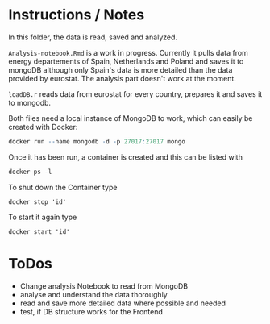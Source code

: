 # Instructions / Notes
In this folder, the data is read, saved and analyzed.  

`Analysis-notebook.Rmd` is a work in progress. Currently it pulls data from energy departements of Spain, Netherlands and Poland and saves it to mongoDB although only Spain's data is more detailed than the data provided by eurostat. The analysis part doesn't work at the moment.  

`loadDB.r` reads data from eurostat for every country, prepares it and saves it to mongodb.  

Both files need a local instance of MongoDB to work, which can easily be created with Docker:  
```r
docker run --name mongodb -d -p 27017:27017 mongo
```
Once it has been run, a container is created and this can be listed with
```r
docker ps -l
```
To shut down the Container type
```
docker stop 'id'
```
To start it again type
```
docker start 'id'
```

# ToDos
- Change analysis Notebook to read from MongoDB
- analyse and understand the data thoroughly
- read and save more detailed data where possible and needed
- test, if DB structure works for the Frontend